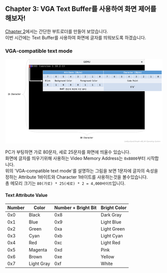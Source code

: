 ## Chapter 3: VGA Text Buffer를 사용하여 화면 제어를 해보자!

[Chapter 2](https://github.com/LeeKyuHyuk/Simple-x86_64-Operating-System/blob/master/Chapter-2/README.md)에서는 간단한 부트로더를 만들어 보았습니다.  
이번 시간에는 Text Buffer를 사용하여 화면에 글자를 띄워보도록 하겠습니다.


### VGA-compatible text mode

![VGA-compatible text mode](./vga-compatible-text-mode.png)

PC가 부팅하면 가로 80문자, 세로 25문자를 화면에 띄울수 있습니다.  
화면에 글자를 띄우기위해 사용하는 Video Memory Address는 `0xB800`부터 시작합니다.  
위의 'VGA-compatible text mode'를 설명하는 그림을 보면 1문자에 글자의 속성을 정하는 Attribute 1바이트와 Character 1바이트를 사용하는것을 볼수있습니다.  
총 메모리 크기는 `80(가로) * 25(세로) * 2 = 4,000바이트`입니다.

#### Text Attribute Value

Number | Color      | Number + Bright Bit | Bright Color
------ | ---------- | ------------------- | -------------
0x0    | Black      | 0x8                 | Dark Gray
0x1    | Blue       | 0x9                 | Light Blue
0x2    | Green      | 0xa                 | Light Green
0x3    | Cyan       | 0xb                 | Light Cyan
0x4    | Red        | 0xc                 | Light Red
0x5    | Magenta    | 0xd                 | Pink
0x6    | Brown      | 0xe                 | Yellow
0x7    | Light Gray | 0xf                 | White
